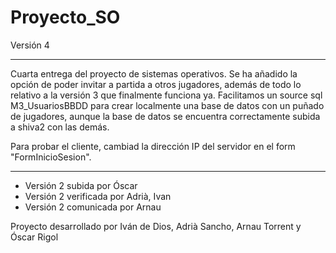 # Proyecto_SO

Versión 4
____________________________________________________________________________________________________________________________________________
Cuarta entrega del proyecto de sistemas operativos. Se ha añadido la opción de poder invitar a partida a otros jugadores, además de todo
lo relativo a la versión 3 que finalmente funciona ya. Facilitamos un source sql M3_UsuariosBBDD para crear localmente una base de datos con
un puñado de jugadores, aunque la base de datos se encuentra correctamente subida a shiva2 con las demás.

Para probar el cliente, cambiad la dirección IP del servidor en el form "FormInicioSesion".

____________________________________________________________________________________________________________________________________________

- Versión 2 subida por Óscar
- Versión 2 verificada por Adrià, Ivan
- Versión 2 comunicada por Arnau

Proyecto desarrollado por Iván de Dios, Adrià Sancho, Arnau Torrent y Óscar Rigol
